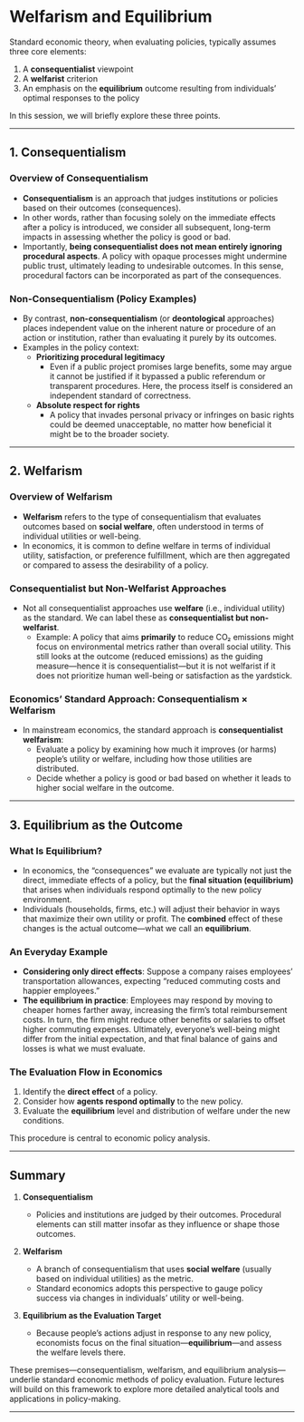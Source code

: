 # Welfarism and Equilibrium

Standard economic theory, when evaluating policies, typically assumes three core elements:

1. A **consequentialist** viewpoint  
2. A **welfarist** criterion  
3. An emphasis on the **equilibrium** outcome resulting from individuals’ optimal responses to the policy

In this session, we will briefly explore these three points.

---

## 1. Consequentialism

### Overview of Consequentialism
- **Consequentialism** is an approach that judges institutions or policies based on their outcomes (consequences).  
- In other words, rather than focusing solely on the immediate effects after a policy is introduced, we consider all subsequent, long-term impacts in assessing whether the policy is good or bad.  
- Importantly, **being consequentialist does not mean entirely ignoring procedural aspects**. A policy with opaque processes might undermine public trust, ultimately leading to undesirable outcomes. In this sense, procedural factors can be incorporated as part of the consequences.

### Non-Consequentialism (Policy Examples)
- By contrast, **non-consequentialism** (or **deontological** approaches) places independent value on the inherent nature or procedure of an action or institution, rather than evaluating it purely by its outcomes.
- Examples in the policy context:
  - **Prioritizing procedural legitimacy**  
    - Even if a public project promises large benefits, some may argue it cannot be justified if it bypassed a public referendum or transparent procedures. Here, the process itself is considered an independent standard of correctness.  
  - **Absolute respect for rights**  
    - A policy that invades personal privacy or infringes on basic rights could be deemed unacceptable, no matter how beneficial it might be to the broader society.

---

## 2. Welfarism

### Overview of Welfarism
- **Welfarism** refers to the type of consequentialism that evaluates outcomes based on **social welfare**, often understood in terms of individual utilities or well-being.
- In economics, it is common to define welfare in terms of individual utility, satisfaction, or preference fulfillment, which are then aggregated or compared to assess the desirability of a policy.

### Consequentialist but Non-Welfarist Approaches
- Not all consequentialist approaches use **welfare** (i.e., individual utility) as the standard. We can label these as **consequentialist but non-welfarist**.
  - Example: A policy that aims **primarily** to reduce CO₂ emissions might focus on environmental metrics rather than overall social utility. This still looks at the outcome (reduced emissions) as the guiding measure—hence it is consequentialist—but it is not welfarist if it does not prioritize human well-being or satisfaction as the yardstick.

### Economics’ Standard Approach: Consequentialism × Welfarism
- In mainstream economics, the standard approach is **consequentialist welfarism**:  
  - Evaluate a policy by examining how much it improves (or harms) people’s utility or welfare, including how those utilities are distributed.  
  - Decide whether a policy is good or bad based on whether it leads to higher social welfare in the outcome.

---

## 3. Equilibrium as the Outcome

### What Is Equilibrium?
- In economics, the “consequences” we evaluate are typically not just the direct, immediate effects of a policy, but the **final situation (equilibrium)** that arises when individuals respond optimally to the new policy environment.
- Individuals (households, firms, etc.) will adjust their behavior in ways that maximize their own utility or profit. The **combined** effect of these changes is the actual outcome—what we call an **equilibrium**.

### An Everyday Example
- **Considering only direct effects**: Suppose a company raises employees’ transportation allowances, expecting “reduced commuting costs and happier employees.”  
- **The equilibrium in practice**: Employees may respond by moving to cheaper homes farther away, increasing the firm’s total reimbursement costs. In turn, the firm might reduce other benefits or salaries to offset higher commuting expenses. Ultimately, everyone’s well-being might differ from the initial expectation, and that final balance of gains and losses is what we must evaluate.

### The Evaluation Flow in Economics
1. Identify the **direct effect** of a policy.  
2. Consider how **agents respond optimally** to the new policy.  
3. Evaluate the **equilibrium** level and distribution of welfare under the new conditions.

This procedure is central to economic policy analysis.

---

## Summary

1. **Consequentialism**  
   - Policies and institutions are judged by their outcomes. Procedural elements can still matter insofar as they influence or shape those outcomes.  

2. **Welfarism**  
   - A branch of consequentialism that uses **social welfare** (usually based on individual utilities) as the metric.  
   - Standard economics adopts this perspective to gauge policy success via changes in individuals’ utility or well-being.

3. **Equilibrium as the Evaluation Target**  
   - Because people’s actions adjust in response to any new policy, economists focus on the final situation—**equilibrium**—and assess the welfare levels there.

These premises—consequentialism, welfarism, and equilibrium analysis—underlie standard economic methods of policy evaluation. Future lectures will build on this framework to explore more detailed analytical tools and applications in policy-making.

---